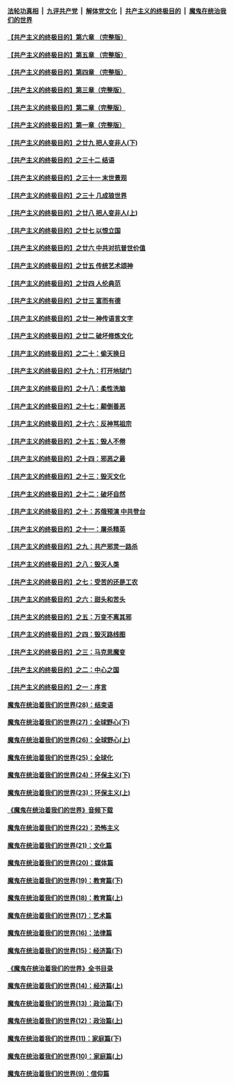 

####  [法轮功真相](../../../../basic/blob/master/README.md?t=06281031) &nbsp;|&nbsp; [九评共产党](../../../../9ping.md/blob/master/README.md?t=06281031) &nbsp;|&nbsp; [解体党文化](../../../../jtdwh.md/blob/master/README.md?t=06281031)  &nbsp;|&nbsp; [共产主义的终极目的](../../../../gczydzjmd.md/blob/master/README.md?t=06281031) &nbsp;|&nbsp; [魔鬼在统治我们的世界](../../../../mgztzwmdsj.md/blob/master/README.md?t=06281031) 

#### [【共产主义的终极目的】第六章 （完整版）](../pages/nsc422/n11428913.md?t=06281031) 

#### [【共产主义的终极目的】第五章 （完整版）](../pages/nsc422/n11428912.md?t=06281031) 

#### [【共产主义的终极目的】第四章 （完整版）](../pages/nsc422/n11428907.md?t=06281031) 

#### [【共产主义的终极目的】第三章（完整版）](../pages/nsc422/n11428848.md?t=06281031) 

#### [【共产主义的终极目的】第二章（完整版）](../pages/nsc422/n11428831.md?t=06281031) 

#### [【共产主义的终极目的】第一章（完整版）](../pages/nsc422/n11417651.md?t=06281031) 

#### [【共产主义的终极目的】之廿九 把人变非人(下)](../pages/nsc422/n11344140.md?t=06281031) 

#### [【共产主义的终极目的】之三十二 结语](../pages/nsc422/n11360535.md?t=06281031) 

#### [【共产主义的终极目的】之三十一 末世景观](../pages/nsc422/n11351129.md?t=06281031) 

#### [【共产主义的终极目的】之三十 几成狼世界](../pages/nsc422/n11348280.md?t=06281031) 

#### [【共产主义的终极目的】之廿八 把人变非人(上)](../pages/nsc422/n11340492.md?t=06281031) 

#### [【共产主义的终极目的】之廿七 以恨立国](../pages/nsc422/n11336944.md?t=06281031) 

#### [【共产主义的终极目的】之廿六 中共对抗普世价值](../pages/nsc422/n11324785.md?t=06281031) 

#### [【共产主义的终极目的】之廿五 传统艺术颂神](../pages/nsc422/n11296396.md?t=06281031) 

#### [【共产主义的终极目的】之廿四 人伦典范](../pages/nsc422/n11296397.md?t=06281031) 

#### [【共产主义的终极目的】之廿三 富而有德](../pages/nsc422/n11283598.md?t=06281031) 

#### [【共产主义的终极目的】之廿一 神传语言文字](../pages/nsc422/n11263265.md?t=06281031) 

#### [【共产主义的终极目的】之廿二 破坏修炼文化](../pages/nsc422/n11245728.md?t=06281031) 

#### [【共产主义的终极目的】之二十：偷天换日](../pages/nsc422/n11238846.md?t=06281031) 

#### [【共产主义的终极目的】之十九：打开地狱门](../pages/nsc422/n11206376.md?t=06281031) 

#### [【共产主义的终极目的】之十八：柔性洗脑](../pages/nsc422/n11199994.md?t=06281031) 

#### [【共产主义的终极目的】之十七：颠倒善恶](../pages/nsc422/n11179782.md?t=06281031) 

#### [【共产主义的终极目的】之十六：反神骂祖宗](../pages/nsc422/n11166798.md?t=06281031) 

#### [【共产主义的终极目的】之十五：毁人不倦](../pages/nsc422/n11166792.md?t=06281031) 

#### [【共产主义的终极目的】之十四：邪恶之最](../pages/nsc422/n11150249.md?t=06281031) 

#### [【共产主义的终极目的】之十三：毁灭文化](../pages/nsc422/n11135227.md?t=06281031) 

#### [【共产主义的终极目的】之十二：破坏自然](../pages/nsc422/n11135214.md?t=06281031) 

#### [【共产主义的终极目的】之十：苏俄预演 中共登台](../pages/nsc422/n11118424.md?t=06281031) 

#### [【共产主义的终极目的】之十一：屠杀精英](../pages/nsc422/n11118442.md?t=06281031) 

#### [【共产主义的终极目的】之九：共产邪灵一路杀](../pages/nsc422/n11114139.md?t=06281031) 

#### [【共产主义的终极目的】之八：毁灭人类](../pages/nsc422/n11108503.md?t=06281031) 

#### [【共产主义的终极目的】之七：受苦的还是工农](../pages/nsc422/n11101809.md?t=06281031) 

#### [【共产主义的终极目的】之六：甜头和苦头](../pages/nsc422/n11096971.md?t=06281031) 

#### [【共产主义的终极目的】之五：万变不离其邪](../pages/nsc422/n11091285.md?t=06281031) 

#### [【共产主义的终极目的】之四：毁灭路线图](../pages/nsc422/n11086284.md?t=06281031) 

#### [【共产主义的终极目的】之三：马克思魔变](../pages/nsc422/n11061941.md?t=06281031) 

#### [【共产主义的终极目的】之二：中心之国](../pages/nsc422/n11047728.md?t=06281031) 

#### [【共产主义的终极目的】之一：序言](../pages/nsc422/n11086077.md?t=06281031) 

#### [魔鬼在统治着我们的世界(28)：结束语](../pages/nsc422/n10936246.md?t=06281031) 

#### [魔鬼在统治着我们的世界(27)：全球野心(下)](../pages/nsc422/n10928319.md?t=06281031) 

#### [魔鬼在统治着我们的世界(26)：全球野心(上)](../pages/nsc422/n10900318.md?t=06281031) 

#### [魔鬼在统治着我们的世界(25)：全球化](../pages/nsc422/n10788205.md?t=06281031) 

#### [魔鬼在统治着我们的世界(24)：环保主义(下)](../pages/nsc422/n10695307.md?t=06281031) 

#### [魔鬼在统治着我们的世界(23)：环保主义(上)](../pages/nsc422/n10688613.md?t=06281031) 

#### [《魔鬼在统治着我们的世界》音频下载](../pages/nsc422/n10635553.md?t=06281031) 

#### [魔鬼在统治着我们的世界(22)：恐怖主义](../pages/nsc422/n10614727.md?t=06281031) 

#### [魔鬼在统治着我们的世界(21)：文化篇](../pages/nsc422/n10597706.md?t=06281031) 

#### [魔鬼在统治着我们的世界(20)：媒体篇](../pages/nsc422/n10586579.md?t=06281031) 

#### [魔鬼在统治着我们的世界(19)：教育篇(下)](../pages/nsc422/n10564808.md?t=06281031) 

#### [魔鬼在统治着我们的世界(18)：教育篇(上)](../pages/nsc422/n10526970.md?t=06281031) 

#### [魔鬼在统治着我们的世界(17)：艺术篇](../pages/nsc422/n10499093.md?t=06281031) 

#### [魔鬼在统治着我们的世界(16)：法律篇](../pages/nsc422/n10485969.md?t=06281031) 

#### [魔鬼在统治着我们的世界(15)：经济篇(下)](../pages/nsc422/n10469975.md?t=06281031) 

#### [《魔鬼在统治着我们的世界》全书目录](../pages/nsc422/n10464261.md?t=06281031) 

#### [魔鬼在统治着我们的世界(14)：经济篇(上)](../pages/nsc422/n10457370.md?t=06281031) 

#### [魔鬼在统治着我们的世界(13)：政治篇(下)](../pages/nsc422/n10448270.md?t=06281031) 

#### [魔鬼在统治着我们的世界(12)：政治篇(上)](../pages/nsc422/n10444576.md?t=06281031) 

#### [魔鬼在统治着我们的世界(11)：家庭篇(下)](../pages/nsc422/n10440961.md?t=06281031) 

#### [魔鬼在统治着我们的世界(10)：家庭篇(上)](../pages/nsc422/n10435448.md?t=06281031) 

#### [魔鬼在统治着我们的世界(9)：信仰篇](../pages/nsc422/n10432159.md?t=06281031) 

